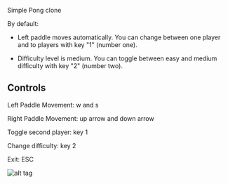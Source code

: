 Simple Pong clone

By default:

- Left paddle moves automatically. You can change between one player and to players with key "1" (number one).

- Difficulty level is medium. You can toggle between easy and medium difficulty with key "2" (number two).

Controls
---------
Left Paddle Movement: w and s

Right Paddle Movement: up arrow and down arrow

Toggle second player: key 1

Change difficulty: key 2

Exit: ESC

![alt tag](https://raw.github.com/rogertux/PaddleTennis/master/screen.png)
